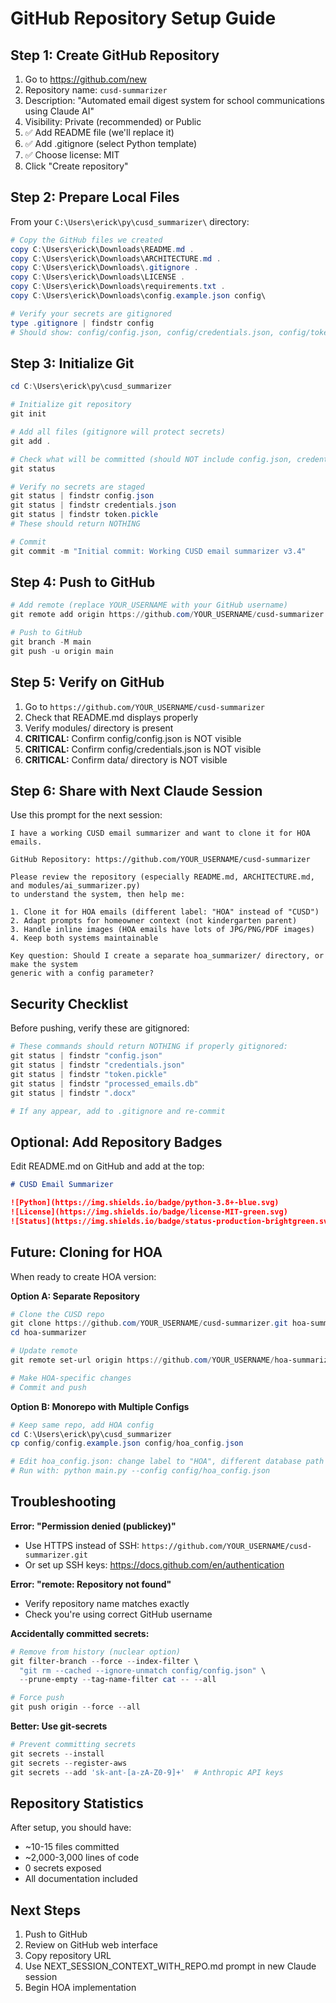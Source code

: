 # GitHub Repository Setup Guide

## Step 1: Create GitHub Repository

1. Go to https://github.com/new
2. Repository name: `cusd-summarizer`
3. Description: "Automated email digest system for school communications using Claude AI"
4. Visibility: Private (recommended) or Public
5. ✅ Add README file (we'll replace it)
6. ✅ Add .gitignore (select Python template)
7. ✅ Choose license: MIT
8. Click "Create repository"

## Step 2: Prepare Local Files

From your `C:\Users\erick\py\cusd_summarizer\` directory:

```powershell
# Copy the GitHub files we created
copy C:\Users\erick\Downloads\README.md .
copy C:\Users\erick\Downloads\ARCHITECTURE.md .
copy C:\Users\erick\Downloads\.gitignore .
copy C:\Users\erick\Downloads\LICENSE .
copy C:\Users\erick\Downloads\requirements.txt .
copy C:\Users\erick\Downloads\config.example.json config\

# Verify your secrets are gitignored
type .gitignore | findstr config
# Should show: config/config.json, config/credentials.json, config/token.pickle
```

## Step 3: Initialize Git

```powershell
cd C:\Users\erick\py\cusd_summarizer

# Initialize git repository
git init

# Add all files (gitignore will protect secrets)
git add .

# Check what will be committed (should NOT include config.json, credentials.json, token.pickle)
git status

# Verify no secrets are staged
git status | findstr config.json
git status | findstr credentials.json
git status | findstr token.pickle
# These should return NOTHING

# Commit
git commit -m "Initial commit: Working CUSD email summarizer v3.4"
```

## Step 4: Push to GitHub

```powershell
# Add remote (replace YOUR_USERNAME with your GitHub username)
git remote add origin https://github.com/YOUR_USERNAME/cusd-summarizer.git

# Push to GitHub
git branch -M main
git push -u origin main
```

## Step 5: Verify on GitHub

1. Go to `https://github.com/YOUR_USERNAME/cusd-summarizer`
2. Check that README.md displays properly
3. Verify modules/ directory is present
4. **CRITICAL:** Confirm config/config.json is NOT visible
5. **CRITICAL:** Confirm config/credentials.json is NOT visible
6. **CRITICAL:** Confirm data/ directory is NOT visible

## Step 6: Share with Next Claude Session

Use this prompt for the next session:

```
I have a working CUSD email summarizer and want to clone it for HOA emails.

GitHub Repository: https://github.com/YOUR_USERNAME/cusd-summarizer

Please review the repository (especially README.md, ARCHITECTURE.md, and modules/ai_summarizer.py) 
to understand the system, then help me:

1. Clone it for HOA emails (different label: "HOA" instead of "CUSD")
2. Adapt prompts for homeowner context (not kindergarten parent)
3. Handle inline images (HOA emails have lots of JPG/PNG/PDF images)
4. Keep both systems maintainable

Key question: Should I create a separate hoa_summarizer/ directory, or make the system 
generic with a config parameter?
```

## Security Checklist

Before pushing, verify these are gitignored:

```powershell
# These commands should return NOTHING if properly gitignored:
git status | findstr "config.json"
git status | findstr "credentials.json"
git status | findstr "token.pickle"
git status | findstr "processed_emails.db"
git status | findstr ".docx"

# If any appear, add to .gitignore and re-commit
```

## Optional: Add Repository Badges

Edit README.md on GitHub and add at the top:

```markdown
# CUSD Email Summarizer

![Python](https://img.shields.io/badge/python-3.8+-blue.svg)
![License](https://img.shields.io/badge/license-MIT-green.svg)
![Status](https://img.shields.io/badge/status-production-brightgreen.svg)
```

## Future: Cloning for HOA

When ready to create HOA version:

**Option A: Separate Repository**
```powershell
# Clone the CUSD repo
git clone https://github.com/YOUR_USERNAME/cusd-summarizer.git hoa-summarizer
cd hoa-summarizer

# Update remote
git remote set-url origin https://github.com/YOUR_USERNAME/hoa-summarizer.git

# Make HOA-specific changes
# Commit and push
```

**Option B: Monorepo with Multiple Configs**
```powershell
# Keep same repo, add HOA config
cd C:\Users\erick\py\cusd_summarizer
cp config/config.example.json config/hoa_config.json

# Edit hoa_config.json: change label to "HOA", different database path
# Run with: python main.py --config config/hoa_config.json
```

## Troubleshooting

**Error: "Permission denied (publickey)"**
- Use HTTPS instead of SSH: `https://github.com/YOUR_USERNAME/cusd-summarizer.git`
- Or set up SSH keys: https://docs.github.com/en/authentication

**Error: "remote: Repository not found"**
- Verify repository name matches exactly
- Check you're using correct GitHub username

**Accidentally committed secrets:**
```powershell
# Remove from history (nuclear option)
git filter-branch --force --index-filter \
  "git rm --cached --ignore-unmatch config/config.json" \
  --prune-empty --tag-name-filter cat -- --all

# Force push
git push origin --force --all
```

**Better: Use git-secrets**
```powershell
# Prevent committing secrets
git secrets --install
git secrets --register-aws
git secrets --add 'sk-ant-[a-zA-Z0-9]+'  # Anthropic API keys
```

## Repository Statistics

After setup, you should have:
- ~10-15 files committed
- ~2,000-3,000 lines of code
- 0 secrets exposed
- All documentation included

## Next Steps

1. Push to GitHub
2. Review on GitHub web interface
3. Copy repository URL
4. Use NEXT_SESSION_CONTEXT_WITH_REPO.md prompt in new Claude session
5. Begin HOA implementation
